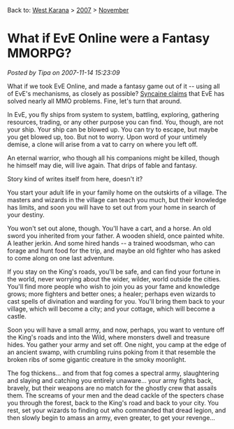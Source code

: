 Back to: [West Karana](/posts/westkarana.md) > [2007](/posts/2007/westkarana.md) > [November](./westkarana.md)
# What if EvE Online were a Fantasy MMORPG?

*Posted by Tipa on 2007-11-14 15:23:09*

What if we took EvE Online, and made a fantasy game out of it -- using all of EvE's mechanisms, as closely as possible? [Syncaine claims](http://syncaine.wordpress.com/2007/11/14/challenge-thoughts-and-a-bit-of-a-wrap-up/) that EvE has solved nearly all MMO problems. Fine, let's turn that around.

In EvE, you fly ships from system to system, battling, exploring, gathering resources, trading, or any other purpose you can find. You, though, are not your ship. Your ship can be blowed up. You can try to escape, but maybe you get blowed up, too. But not to worry. Upon word of your untimely demise, a clone will arise from a vat to carry on where you left off.

An eternal warrior, who though all his companions might be killed, though he himself may die, will live again. That drips of fable and fantasy.

Story kind of writes itself from here, doesn't it?

You start your adult life in your family home on the outskirts of a village. The masters and wizards in the village can teach you much, but their knowledge has limits, and soon you will have to set out from your home in search of your destiny.

You won't set out alone, though. You'll have a cart, and a horse. An old sword you inherited from your father. A wooden shield, once painted white. A leather jerkin. And some hired hands -- a trained woodsman, who can forage and hunt food for the trip, and maybe an old fighter who has asked to come along on one last adventure.

If you stay on the King's roads, you'll be safe, and can find your fortune in the world, never worrying about the wider, wilder, world outside the cities. You'll find more people who wish to join you as your fame and knowledge grows; more fighters and better ones; a healer; perhaps even wizards to cast spells of divination and warding for you. You'll bring them back to your village, which will become a city; and your cottage, which will become a castle.

Soon you will have a small army, and now, perhaps, you want to venture off the King's roads and into the Wild, where monsters dwell and treasure hides. You gather your army and set off. One night, you camp at the edge of an ancient swamp, with crumbling ruins poking from it that resemble the broken ribs of some gigantic creature in the smoky moonlight.

The fog thickens... and from that fog comes a spectral army, slaughtering and slaying and catching you entirely unaware... your army fights back, bravely, but their weapons are no match for the ghostly crew that assails them. The screams of your men and the dead cackle of the specters chase you through the forest, back to the King's road and back to your city. You rest, set your wizards to finding out who commanded that dread legion, and then slowly begin to amass an army, even greater, to get your revenge...
